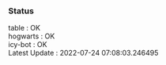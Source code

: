 ### Status


table : OK  
hogwarts : OK  
icy-bot : OK  
Latest Update : 2022-07-24 07:08:03.246495
